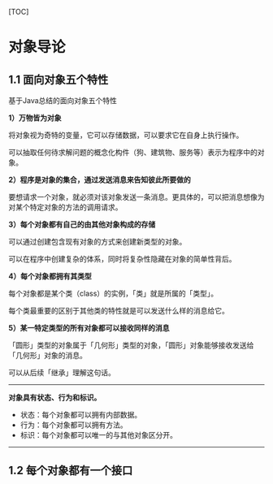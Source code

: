 [TOC]

# 对象导论

## 1.1 面向对象五个特性

基于Java总结的面向对象五个特性

**1）万物皆为对象**

将对象视为奇特的变量，它可以存储数据，可以要求它在自身上执行操作。

可以抽取任何待求解问题的概念化构件（狗、建筑物、服务等）表示为程序中的对象。

**2）程序是对象的集合，通过发送消息来告知彼此所要做的**

要想请求一个对象，就必须对该对象发送一条消息。更具体的，可以把消息想像为对某个特定对象的方法的调用请求。

**3）每个对象都有自己的由其他对象构成的存储**

可以通过创建包含现有对象的方式来创建新类型的对象。

可以在程序中创建复杂的体系，同时将复杂性隐藏在对象的简单性背后。

**4）每个对象都拥有其类型**

每个对象都是某个类（class）的实例，「类」就是所属的「类型」。

每个类最重要的区别于其他类的特性就是可以发送什么样的消息给它。

**5）某一特定类型的所有对象都可以接收同样的消息**

「圆形」类型的对象属于「几何形」类型的对象，「圆形」对象能够接收发送给「几何形」对象的消息。

可以从后续「继承」理解这句话。

---

**对象具有状态、行为和标识。**

- 状态：每个对象都可以拥有内部数据。
- 行为：每个对象都可以拥有方法。
- 标识：每个对象都可以唯一的与其他对象区分开。

---



## 1.2 每个对象都有一个接口

